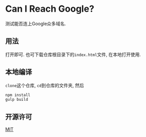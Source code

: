 # Can I Reach Google?
测试能否连上Google众多域名.

## 用法
打开[](http://flowmemo.github.io/can-i-reach-google)即可.
也可下载仓库根目录下的`index.html`文件, 在本地打开使用.

## 本地编译
`clone`这个仓库, `cd`到仓库的文件夹, 然后
``` bash
npm install
gulp build
```

## 开源许可
[MIT](http://opensource.org/licenses/MIT)